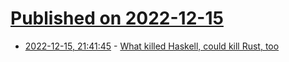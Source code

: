 # [Published on 2022-12-15](index.md)

* [2022-12-15, 21:41:45](https://lobste.rs/s/pkobeh/what_killed_haskell_could_kill_rust_too) - [What killed Haskell, could kill Rust, too](https://gist.github.com/graninas/22ab535d2913311e47a742c70f1d2f2b)
